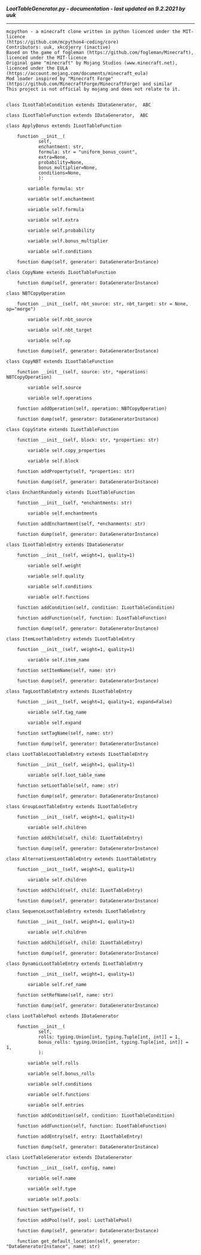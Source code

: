 ***LootTableGenerator.py - documentation - last updated on 9.2.2021 by uuk***
___

    mcpython - a minecraft clone written in python licenced under the MIT-licence 
    (https://github.com/mcpython4-coding/core)
    Contributors: uuk, xkcdjerry (inactive)
    Based on the game of fogleman (https://github.com/fogleman/Minecraft), licenced under the MIT-licence
    Original game "minecraft" by Mojang Studios (www.minecraft.net), licenced under the EULA
    (https://account.mojang.com/documents/minecraft_eula)
    Mod loader inspired by "Minecraft Forge" (https://github.com/MinecraftForge/MinecraftForge) and similar
    This project is not official by mojang and does not relate to it.


    class ILootTableCondition extends IDataGenerator,  ABC

    class ILootTableFunction extends IDataGenerator,  ABC

    class ApplyBonus extends ILootTableFunction

        function __init__(
                self,
                enchantment: str,
                formula: str = "uniform_bonus_count",
                extra=None,
                probability=None,
                bonus_multiplier=None,
                conditions=None,
                ):

            variable formula: str

            variable self.enchantment

            variable self.formula

            variable self.extra

            variable self.probability

            variable self.bonus_multiplier

            variable self.conditions

        function dump(self, generator: DataGeneratorInstance)

    class CopyName extends ILootTableFunction

        function dump(self, generator: DataGeneratorInstance)

    class NBTCopyOperation

        function __init__(self, nbt_source: str, nbt_target: str = None, op="merge")

            variable self.nbt_source

            variable self.nbt_target

            variable self.op

        function dump(self, generator: DataGeneratorInstance)

    class CopyNBT extends ILootTableFunction

        function __init__(self, source: str, *operations: NBTCopyOperation)

            variable self.source

            variable self.operations

        function addOperation(self, operation: NBTCopyOperation)

        function dump(self, generator: DataGeneratorInstance)

    class CopyState extends ILootTableFunction

        function __init__(self, block: str, *properties: str)

            variable self.copy_properties

            variable self.block

        function addProperty(self, *properties: str)

        function dump(self, generator: DataGeneratorInstance)

    class EnchantRandomly extends ILootTableFunction

        function __init__(self, *enchantments: str)

            variable self.enchantments

        function addEnchantment(self, *enchanments: str)

        function dump(self, generator: DataGeneratorInstance)

    class ILootTableEntry extends IDataGenerator

        function __init__(self, weight=1, quality=1)

            variable self.weight

            variable self.quality

            variable self.conditions

            variable self.functions

        function addCondition(self, condition: ILootTableCondition)

        function addFunction(self, function: ILootTableFunction)

        function dump(self, generator: DataGeneratorInstance)

    class ItemLootTableEntry extends ILootTableEntry

        function __init__(self, weight=1, quality=1)

            variable self.item_name

        function setItemName(self, name: str)

        function dump(self, generator: DataGeneratorInstance)

    class TagLootTableEntry extends ILootTableEntry

        function __init__(self, weight=1, quality=1, expand=False)

            variable self.tag_name

            variable self.expand

        function setTagName(self, name: str)

        function dump(self, generator: DataGeneratorInstance)

    class LootTableLootTableEntry extends ILootTableEntry

        function __init__(self, weight=1, quality=1)

            variable self.loot_table_name

        function setLootTable(self, name: str)

        function dump(self, generator: DataGeneratorInstance)

    class GroupLootTableEntry extends ILootTableEntry

        function __init__(self, weight=1, quality=1)

            variable self.children

        function addChild(self, child: ILootTableEntry)

        function dump(self, generator: DataGeneratorInstance)

    class AlternativesLootTableEntry extends ILootTableEntry

        function __init__(self, weight=1, quality=1)

            variable self.children

        function addChild(self, child: ILootTableEntry)

        function dump(self, generator: DataGeneratorInstance)

    class SequenceLootTableEntry extends ILootTableEntry

        function __init__(self, weight=1, quality=1)

            variable self.children

        function addChild(self, child: ILootTableEntry)

        function dump(self, generator: DataGeneratorInstance)

    class DynamicLootTableEntry extends ILootTableEntry

        function __init__(self, weight=1, quality=1)

            variable self.ref_name

        function setRefName(self, name: str)

        function dump(self, generator: DataGeneratorInstance)

    class LootTablePool extends IDataGenerator

        function __init__(
                self,
                rolls: typing.Union[int, typing.Tuple[int, int]] = 1,
                bonus_rolls: typing.Union[int, typing.Tuple[int, int]] = 1,
                ):

            variable self.rolls

            variable self.bonus_rolls

            variable self.conditions

            variable self.functions

            variable self.entries

        function addCondition(self, condition: ILootTableCondition)

        function addFunction(self, function: ILootTableFunction)

        function addEntry(self, entry: ILootTableEntry)

        function dump(self, generator: DataGeneratorInstance)

    class LootTableGenerator extends IDataGenerator

        function __init__(self, config, name)

            variable self.name

            variable self.type

            variable self.pools

        function setType(self, t)

        function addPool(self, pool: LootTablePool)

        function dump(self, generator: DataGeneratorInstance)

        function get_default_location(self, generator: "DataGeneratorInstance", name: str)